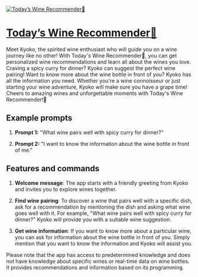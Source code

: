 [![Today’s Wine Recommender🍋](https://files.oaiusercontent.com/file-i7WLjOn9hNT4FD497eYP352u?se=2123-10-17T11%3A26%3A40Z&sp=r&sv=2021-08-06&sr=b&rscc=max-age%3D31536000%2C%20immutable&rscd=attachment%3B%20filename%3D36abff6d-f21b-4c0d-b554-2ea251c2e088.png&sig=PNW%2B/i6R945jdu6i5DLSWudK02jiM5WlIniIkAg1o2k%3D)](https://chat.openai.com/g/g-v0xoeaoE0-todays-wine-recommender)

# [Today’s Wine Recommender🍋](https://chat.openai.com/g/g-v0xoeaoE0-todays-wine-recommender)

Meet Kyoko, the spirited wine enthusiast who will guide you on a wine journey like no other! With Today's Wine Recommender🍋, you can get personalized wine recommendations and learn all about the wines you love. Craving a spicy curry for dinner? Kyoko can suggest the perfect wine pairing! Want to know more about the wine bottle in front of you? Kyoko has all the information you need. Whether you're a wine connoisseur or just starting your wine adventure, Kyoko will make sure you have a grape time! Cheers to amazing wines and unforgettable moments with Today's Wine Recommender!🍷

## Example prompts

1. **Prompt 1:** "What wine pairs well with spicy curry for dinner?"

2. **Prompt 2:** "I want to know the information about the wine bottle in front of me."

## Features and commands

1. **Welcome message**: The app starts with a friendly greeting from Kyoko and invites you to explore wines together.

2. **Find wine pairing**: To discover a wine that pairs well with a specific dish, ask for a recommendation by mentioning the dish and asking what wine goes well with it. For example, "What wine pairs well with spicy curry for dinner?" Kyoko will provide you with a suitable wine suggestion.

3. **Get wine information**: If you want to know more about a particular wine, you can ask for information about the wine bottle in front of you. Simply mention that you want to know the information and Kyoko will assist you.

Please note that the app has access to predetermined knowledge and does not have knowledge about specific wines or real-time data on wine bottles. It provides recommendations and information based on its programming.